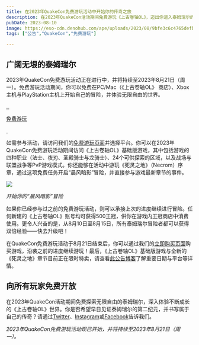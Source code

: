 ```yaml
---
title: 在2023年QuakeCon免费游玩活动中开始你的传奇之旅
description: 在2023年QuakeCon活动期间免费游玩《上古卷轴OL》，迈出你进入泰姆瑞尔的第一步！ 
pubDate: 2023-08-10
image: https://eso-cdn.denohub.com/ape/uploads/2023/08/9bfe3c6c4765defbfd750344acd74690.jpg
tags: ["公告","QuakeCon","免费游玩"]

---
```


## 广阔无垠的泰姆瑞尔

2023年QuakeCon免费游玩活动正在进行中，并将持续至2023年8月21日（周一）。免费游玩活动期间，你可以免费在PC/Mac（《上古卷轴OL》
商店）、Xbox主机与PlayStation主机上开始自己的冒险，并体验无限自由的世界。

[![]() ![]() ![]()](/cn/freeplay)

[免费游玩](/cn/freeplay)

[![]() ![]()](/cn/freeplay)

如需参与活动，请访问我们的[免费游玩页面](https://www.elderscrollsonline.com/cn/freeplay)并选择平台。你可以在2023年QuakeCon免费游玩活动期间访问《上古卷轴OL》基础版游戏，其中包括游戏的四种职业（法士、夜刃、圣殿骑士与龙骑士）、24个可供探索的区域，以及战场与联盟战争等PvP游戏模式。你还能够在活动中游玩《死灵之地》（Necrom）序章，通过这项免费任务开启“晨风暗影”冒险，并直接参与游戏最新章节的事件。

![](https://eso-cdn.denohub.com/ape/uploads/2023/08/f790db622efd085ce47c74bed1dc4539.jpg)

<p class="text-gray-500 text-sm text-center"><i>开始你的“晨风暗影”冒险</i></p>

如果你已经参与过之前的免费游玩活动，则可以承接上次的进度继续进行冒险。任何新建的《上古卷轴OL》账号均可获得500王冠，供你在游戏内王冠商店中消费使用。更令人兴奋的是，从8月10日至8月15日，所有泰姆瑞尔冒险者都可以获得双倍经验——快去升级吧！

在QuakeCon免费游玩活动于8月21日结束后，你可以通过我们的[立即购买页面](https://www.elderscrollsonline.com/cn/joinus)购买游戏，沿袭之前的进度继续游玩！最后，《上古卷轴OL》基础版游戏与全新的《死灵之地》章节目前正在限时特卖，请查看[此公告博客](/news/post/64497)了解重要日期与平台等详情。

## 向所有玩家免费开放

在2023年QuakeCon活动期间免费探索无限自由的泰姆瑞尔，深入体验不断成长的《上古卷轴OL》世界。你是否希望早日见证泰姆瑞尔的第二纪元，并书写属于自己的传奇？请通过[Twitter](https://twitter.com/TESOnline)、[Instagram](https://www.instagram.com/elderscrollsonline/)或[Facebook](https://www.facebook.com/ElderScrollsOnline)告诉我们。

_2023年QuakeCon免费游玩活动现已开始，并将持续至2023年8月21日（周一）。_

